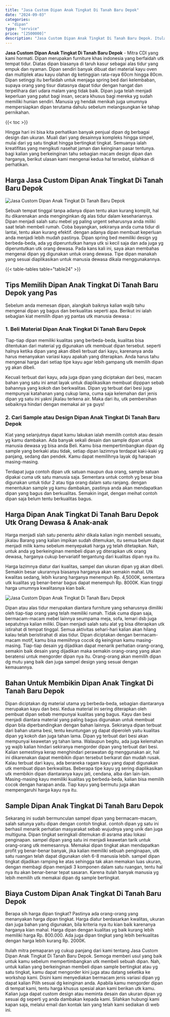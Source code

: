 ```yaml
---
title: "Jasa Custom Dipan Anak Tingkat Di Tanah Baru Depok"
date: "2024-09-03"
categories:
 - "dipan"
type: "service"
price: "[2500000]"
description: "Jasa Custom Dipan Anak Tingkat Di Tanah Baru Depok. Itulah mitra pemaparan yg cukup panjang dari kami tentang Jasa Custom Dipan Anak Tingkat Di Tanah Baru De..."
---
```


**Jasa Custom Dipan Anak Tingkat Di Tanah Baru Depok** - Mitra CDI yang kami hormati. Dipan merupakan furniture khas indonesia yang berfaidah utk tempat tidur. Diatas dipan biasanya di taruh kasur sebagai alas tidur yang empuk dan nyaman. Dipan sendiri banyak dibuat dari material kayu oven dan multiplek atau kayu olahan dg ketinggian rata-raya 60cm hingga 80cm. Dipan setinggi itu berfaidah untuk menjaga spring bed dari kelembaban, supaya orang yang tisur diatasnya dapat tidur dengan hangat dan terpelihara dari udara malam yang tidak baik. Dipan juga telah menjadi keperluan yang patut bagi insan, secara khusus bagi mereka yg sudah memiliki hunian sendiri. Manusia yg hendak menikah juga umumnya mempersiapkan dipan terutama dahulu sebelum melangsungkan ke tahap pernikahan.

{{< toc >}}

Hingga hari ini bisa kita perhatikan banyak penjual dipan dg berbagai design dan ukuran. Muali dari yang desainnya kompleks hingga simpel, mulai dari yg satu tingkat hingga bertingkat tingkat. Semuanya ialah kreatifitas yang mengikuti nasehat jaman dan keinginan pasar tentunya. bagi kalian yang berkeinginan tahu sebagian macam design dipan dan harganya, berikut ulasan kami mengenai kedua hal tersebut, silahkan di perhatikan.

## Harga Jasa Custom Dipan Anak Tingkat Di Tanah Baru Depok

![Jasa Custom Dipan Anak Tingkat Di Tanah Baru Depok](/images/mebel/dipan-dewasa-010.jpg)

Sebuah tempat tinggal tanpa adanya dipan tentu akan kurang komplit, hal itu dikarenakan anda menginginkan dg alas tidur dalam kesehariannya. Dipan menjadi salah satu mebel yg paling urgent seharusnya anda miliki saat telah membeli rumah. Coba bayangkan, sekiranya anda cuma tidur di lantai, tentu akan kurang efektif. dengan adanya dipan membuat keperluan anda menjadi lebih mudah pastinya. Dipan spring bed memiliki design yg berbeda-beda, ada yg diperuntutkan hanya utk si kecil saja dan ada juga yg diperuntutkan utk orang dewasa. Pada kans kali ini, saya akan membahas mengenai dipan yg digunakan untuk orang dewasa. Tipe dipan manakah yang sesuai diaplikasikan untuk manusia dewasa dikala menggunakannya.

{{< table-tables table="table24" >}}

## Tips Memilih Dipan Anak Tingkat Di Tanah Baru Depok yang Pas

Sebelum anda memesan dipan, alangkah baiknya kalian wajib tahu mengenai dipan yg bagus dan berkualitas seperti apa. Berikut ini ialah sebagian kiat memilih dipan yg pantas utk manusia dewasa :

### 1\. Beli Material Dipan Anak Tingkat Di Tanah Baru Depok

Tiap-tiap dipan memiliki kualitas yang berbeda-beda, kualitas bisa ditentukan dari material yg digunakan utk membuat dipan tersebut. seperti halnya ketika dipan yang akan dibeli terbuat dari kayu, karenanya anda harus menanyakan variasi kayu apakah yang diterapkan. Anda harus tahu mengenai harga dari setiap tipe kayu agar lebih gampang utk memilih dipan yg akan dibeli.

Kecuali terbuat dari kayu, ada juga dipan yang diciptakan dari besi, macam bahan yang satu ini amat layak untuk diaplikasikan membuat dipppan sebab bahannya yang kokoh dan berkwalitas. Dipan yg terbuat dari besi juga mempunyai katahanan yang cukup lama, cuma saja kelemahan dari jenis dipan yg satu ini yakni jikalau terkena air. Maka dari itu, utk pembersihan sebaiknya hindari dengan memakai air ya guys!

### 2\. Cari Sample atau Design Dipan Anak Tingkat Di Tanah Baru Depok

Kiat yang selanjutnya dapat kamu lakukan ialah memilih contoh atau desain yg kamu dambakan. Ada banyak sekali desain dan sample dipan untuk manusia dewasa yg bisa anda Beli. Kamu bisa mempertimbangkan dipan dg sample yang berkaki atau tidak, setiap dipan lazimnya terdapat kaki-kaki yg panjang, sedang dan pendek. Kamu dapat memilihnya layak dg harapan masing-masing.

Terdapat juga contoh dipan utk satuan maupun dua orang, sample satuan dipakai cuma utk satu manusia saja. Sementara untuk contoh yg besar bisa digunakan untuk tidur 2 atau tiga orang dalam satu ranjang. dengan menentukan sample yg kamu dambakan, pastinya anda akan mendapatkan dipan yang bagus dan berkualitas. Semakin ingat, dengan meihat contoh dipan saja belum tentu berkualitas bagus.

## Harga Dipan Anak Tingkat Di Tanah Baru Depok Utk Orang Dewasa & Anak-anak

Harga menjadi slah satu penentu akhir dikala kalian ingin membeli sesuatu, jikalau Barang yang kalian impikan sudah ditemukan, itu semua belum dapat menjadi milik kamu sebelum menyepakati harga yg telah ditetapkan. Nah, untuk anda yg berkeinginan membeli dipan yg diterapkan utk orang dewasa, harganya cukup bervariatif tergantung dari kualitas dipan nya itu.

Harga lazimnya diatur dari kualitas, sampel dan ukuran dipan yg akan dibeli. Semakin besar ukurannya biasanya harganya akan semakin mahal. Utk kwalitas sedang, lebih kurang harganya menempuh Rp. 4,5000K, sementara utk kualitas yg benar-benar bagus dapat menempuh Rp. 8000K. Kian tinggi harga umumnya kwalitasnya kian baik.

![Jasa Custom Dipan Anak Tingkat Di Tanah Baru Depok](/images/mebel/dipan-anak-018-1.jpg)

Dipan atau alas tidur merupakan diantara furniture yang seharusnya dimiliki oleh tiap-tiap orang yang telah memiliki rumah. Tidak cuma dipan saja, bermacam-macam mebel lainnya seumpama meja, sofa, lemari dsb juga sepatutnya kalian miliki. Dipan menjadi salah satu alat yg bisa diterapkan utk istirahat di tempat tinggal. Semua aktivitas sehari-hari kalian akan hilang kalau telah beristirahat di alas tidur. Dipan diciptakan dengan bermacam-macam motif, kamu bisa memiihnya cocok dg keinginan kamu masing-masing. Tiap-tiap desain yg dijadikan dapat menarik perhatian orang-orang, semakin baik desain yang dijadikan maka semakin orang-orang yang akan beratensi untuk mengorder dipan nya itu. Orang-orang akan memilih dipan dg mutu yang baik dan juga sampel design yang sesuai dengan kemauannya.

## Bahan Untuk Membikin Dipan Anak Tingkat Di Tanah Baru Depok

Dipan diciptakan dg material utama yg berbeda-beda, sebagian diantaranya merupakan kayu dan besi. Kedua material ini sering diterapkan oleh pembuat dipan sebab mempunyai kualitas yang bagus. Kayu dan besi menjadi diantara material yang paling bagus digunakan untuk membuat dipan bila diperbandingkan dengan bahan lainnya. Sekiranya dipan terbuat dari bahan utama besi, tentu keuntungan yg dapat diperoleh yaitu kualitas dipan yg kokoh dan juga tahan lama. Dipan yg terbuat dari besi akan mempunyai keawetan yg tahan lama. Walaupun begitu, ada juga kelemahan yg wajib kalian hindari sekiranya mengorder dipan yang terbuat dari besi. Kalian semestinya kerap menghindari perawatan dg menggunakan air, hal ini dikarenakan dapat membikin dipan tersebut berkarat dan mudah rusak. Kalau terbuat dari kayu, ada beraneka ragam kayu yang dapat digunakan utk membuat dipan berkwalitas. Beberapa tipe kayu yg sering diaplikasikan utk membikin dipan diantaranya kayu jati, cendana, alba dan lain-lain. Masing-masing kayu memiliki kualitas yg berbeda-beda, kalian bisa memilih cocok dengan harapan anda. Tiap kayu yang bermutu juga akan mempengaruhi harga kayu nya itu.

## Sample Dipan Anak Tingkat Di Tanah Baru Depok

Sekarang ini sudah bermunculan sampel dipan yang bermacam-macam, salah satunya yaitu dipan dengan contoh tingkat. contoh dipan yg satu ini berhasil menarik perhatian masyarakat sebab wujudnya yang unik dan juga multiguna. Dipan tingkat seringkali ditemukan di asrama atau lokasi penginapan. sampel dipan yang satu ini menjadi keawetan tarik untuk orang-orang utk memesannya. Memakai dipan tingkat akan mendapatkan profit yg benar-benar banyak, jika kalian memiliki sebuah penginapan, utk satu ruangan telah dapat digunakan oleh 6-8 manusia lebih. sampel dipan tingkat dijadikan ramping ke atas sehingga tak akan memakan luas ukuran, dengan membagi dipan menjadi 3 komponen dalam satu ruangan, tentu hal nya itu akan benar-benar tepat sasaran. Karena itulah banyak manusia yg lebih memilih utk memakai dipan dg sample bertingkat.

## Biaya Custom Dipan Anak Tingkat Di Tanah Baru Depok

Berapa sih harga dipan tingkat? Pastinya ada orang-orang yang menanyakan harga dipan tingkat. Harga diatur berdasarkan kwalitas, ukuran dan juga bahan yang digunakan, bila kriteria nya itu kian baik karenanya harganya kian mahal. Harga dipan dengan kualitas yg baik kurang lebih memiliki harga Rp. 800.000. Ada juga dipan tingkat yang lebih berkualitas dengan harga lebih kurang Rp. 2000K.

Itulah mitra pemaparan yg cukup panjang dari kami tentang Jasa Custom Dipan Anak Tingkat Di Tanah Baru Depok. Semoga memberi usul yang baik untuk kamu sebelum mempertimbangkan utk membeli sebuah dipan. Nah, untuk kalian yang berkeinginan membeli dipan sample bertingkat atau yg satu tingkat, kamu dapat mengorder kini juga atau datang seketika ke workshop kami. Disini kami menyediakan bermacam jenis variasi dipan yg dapat kalian Pilih sesuai dg keinginan anda. Apabila kamu mengorder dipan di tempat kami, tentu harga khusus spesial akan kami berikan utk kamu. Kalian juga dapat custom design atau meminta desain dan ukuran dipan yg sesuai dg seperti yg anda dambakan kepada kami. Silahkan hubungi kami kapan saja, melalui email dan kontak lain yang telah kami sediakan di web ini.
